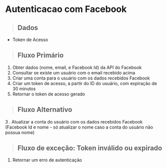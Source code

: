 # Autenticacao com Facebook

> ## Dados
* Token de Acesso

> ## Fluxo Primário

1. Obter dados (nome, email, e Facebook Id) da API do Facebook
2. Consultar se existe um usuário com o email recebido acima
3. Criar uma conta para o usuário com os dados recebidos Facebook
4. Criar um token de acesso, a partir do ID do usuário, com expiração de 30 minutos
5. Retornar o token de acesso gerado

> ## Fluxo Alternativo
3 . Atualizar a conta do usuário com os dados recebidos Facebook (Facebook Id e nome - só atualizar o nome caso a conta do usuário não possua nome)

> ## Fluxo de exceção: Token inválido ou expirado
1. Retornar um erro de autenticação
